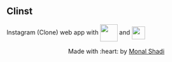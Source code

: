 ## Clinst

Instagram (Clone) web app with <img src="https://cdn2.iconfinder.com/data/icons/designer-skills/128/react-512.png" width="40" align="center"> and
<img src="https://cdn-images-1.medium.com/max/1200/1*R4c8lHBHuH5qyqOtZb3h-w.png" width="30" align="center"></h4>

<p align="center">  Made with :heart: by <a href="https://github.com/Monal5031">Monal Shadi</a> </p>